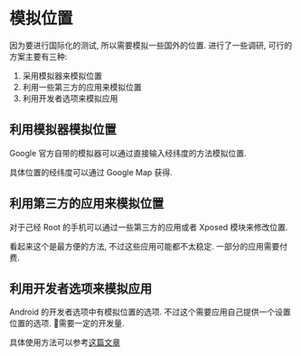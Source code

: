 # 模拟位置

因为要进行国际化的测试, 所以需要模拟一些国外的位置. 进行了一些调研, 可行的方案主要有三种:

1. 采用模拟器来模拟位置
2. 利用一些第三方的应用来模拟位置
3. 利用开发者选项来模拟应用

## 利用模拟器模拟位置

Google 官方自带的模拟器可以通过直接输入经纬度的方法模拟位置.

具体位置的经纬度可以通过 Google Map 获得.

## 利用第三方的应用来模拟位置

对于己经 Root 的手机可以通过一些第三方的应用或者 Xposed 模块来修改位置. 

看起来这个是最方便的方法, 不过这些应用可能都不太稳定. 一部分的应用需要付费.

## 利用开发者选项来模拟应用

Android 的开发者选项中有模拟位置的选项. 不过这个需要应用自己提供一个设置位置的选项. 需要一定的开发量.

具体使用方法可以参考[这篇文章](https://blog.csdn.net/ucxiii/article/details/52293025)

